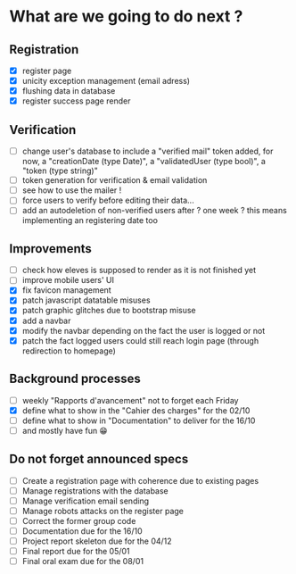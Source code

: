 # What are we going to do next ?

## Registration
- [x] register page
- [x] unicity exception management (email adress)
- [x] flushing data in database 
- [x] register success page render
## Verification
- [ ] change user's database to include a "verified mail" token 
added, for now, a "creationDate (type Date)", a "validatedUser (type bool)", a "token (type string)"
- [ ] token generation for verification & email validation
- [ ] see how to use the mailer !
- [ ] force users to verify before editing their data...
- [ ] add an autodeletion of non-verified users after ? one week ? this means implementing an registering date too

## Improvements
- [ ] check how eleves is supposed to render as it is not finished yet
- [ ] improve mobile users' UI
- [x] fix favicon management
- [x] patch javascript datatable misuses
- [x] patch graphic glitches due to bootstrap misuse
- [x] add a navbar
- [x] modify the navbar depending on the fact the user is logged or not
- [x] patch the fact logged users could still reach login page (through redirection to homepage)

## Background processes
- [ ] weekly "Rapports d'avancement" not to forget each Friday
- [x] define what to show in the "Cahier des charges" for the 02/10
- [ ] define what to show in "Documentation" to deliver for the 16/10
- [ ] and mostly have fun 😁

## Do not forget announced specs
- [ ] Create a registration page with coherence due to existing pages
- [ ] Manage registrations with the database
- [ ] Manage verification email sending
- [ ] Manage robots attacks on the register page
- [ ] Correct the former group code
- [ ] Documentation due for the 16/10
- [ ] Project report skeleton due for the 04/12
- [ ] Final report due for the 05/01
- [ ] Final oral exam due for the 08/01
